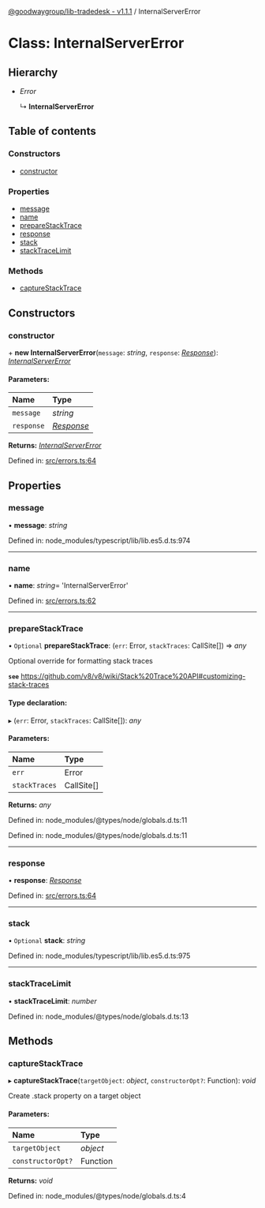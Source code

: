 [@goodwaygroup/lib-tradedesk - v1.1.1](../README.md) / InternalServerError

# Class: InternalServerError

## Hierarchy

* *Error*

  ↳ **InternalServerError**

## Table of contents

### Constructors

- [constructor](internalservererror.md#constructor)

### Properties

- [message](internalservererror.md#message)
- [name](internalservererror.md#name)
- [prepareStackTrace](internalservererror.md#preparestacktrace)
- [response](internalservererror.md#response)
- [stack](internalservererror.md#stack)
- [stackTraceLimit](internalservererror.md#stacktracelimit)

### Methods

- [captureStackTrace](internalservererror.md#capturestacktrace)

## Constructors

### constructor

\+ **new InternalServerError**(`message`: *string*, `response`: [*Response*](response.md)): [*InternalServerError*](internalservererror.md)

#### Parameters:

Name | Type |
:------ | :------ |
`message` | *string* |
`response` | [*Response*](response.md) |

**Returns:** [*InternalServerError*](internalservererror.md)

Defined in: [src/errors.ts:64](https://github.com/GoodwayGroup/lib-tradedesk/blob/0a7142d/src/errors.ts#L64)

## Properties

### message

• **message**: *string*

Defined in: node_modules/typescript/lib/lib.es5.d.ts:974

___

### name

• **name**: *string*= 'InternalServerError'

Defined in: [src/errors.ts:62](https://github.com/GoodwayGroup/lib-tradedesk/blob/0a7142d/src/errors.ts#L62)

___

### prepareStackTrace

• `Optional` **prepareStackTrace**: (`err`: Error, `stackTraces`: CallSite[]) => *any*

Optional override for formatting stack traces

**`see`** https://github.com/v8/v8/wiki/Stack%20Trace%20API#customizing-stack-traces

#### Type declaration:

▸ (`err`: Error, `stackTraces`: CallSite[]): *any*

#### Parameters:

Name | Type |
:------ | :------ |
`err` | Error |
`stackTraces` | CallSite[] |

**Returns:** *any*

Defined in: node_modules/@types/node/globals.d.ts:11

Defined in: node_modules/@types/node/globals.d.ts:11

___

### response

• **response**: [*Response*](response.md)

Defined in: [src/errors.ts:64](https://github.com/GoodwayGroup/lib-tradedesk/blob/0a7142d/src/errors.ts#L64)

___

### stack

• `Optional` **stack**: *string*

Defined in: node_modules/typescript/lib/lib.es5.d.ts:975

___

### stackTraceLimit

• **stackTraceLimit**: *number*

Defined in: node_modules/@types/node/globals.d.ts:13

## Methods

### captureStackTrace

▸ **captureStackTrace**(`targetObject`: *object*, `constructorOpt?`: Function): *void*

Create .stack property on a target object

#### Parameters:

Name | Type |
:------ | :------ |
`targetObject` | *object* |
`constructorOpt?` | Function |

**Returns:** *void*

Defined in: node_modules/@types/node/globals.d.ts:4
